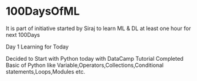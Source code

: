 # 100DaysOfML
It is part of initiative started by Siraj to learn ML &amp; DL at least one hour for next 100Days 

Day 1
Learning for Today

  Decided to Start with Python today with DataCamp Tutorial
  Completed Basic of Python like Variable,Operators,Collections,Conditional statements,Loops,Modules etc.

